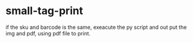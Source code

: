# small-tag-print
if the sku and barcode is the same, exeacute the py script and out put the img and pdf, using pdf file to print.
